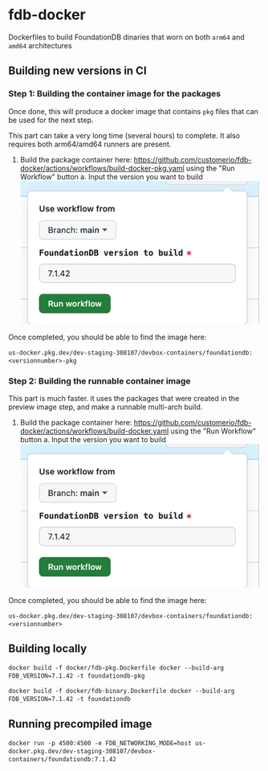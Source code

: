 # fdb-docker


Dockerfiles to build FoundationDB dinaries that worn on both `arm64` and `amd64` architectures

## Building new versions in CI

### Step 1: Building the container image for the packages

Once done, this will produce a docker image that contains `pkg` files that can be used for the next step.

This part can take a very long time (several hours) to complete. It also requires both arm64/amd64 runners are present. 

1. Build the package container here: https://github.com/customerio/fdb-docker/actions/workflows/build-docker-pkg.yaml using the "Run Workflow" button
    a. Input the version you want to build
![Alt text](images/image1.png)

Once completed, you should be able to find the image here:
```
us-docker.pkg.dev/dev-staging-308107/devbox-containers/foundationdb:<versionnumber>-pkg
```

### Step 2: Building the runnable container image

This part is much faster. it uses the packages that were created in the preview image step, and make a runnable multi-arch build.

1. Build the package container here: https://github.com/customerio/fdb-docker/actions/workflows/build-docker.yaml using the "Run Workflow" button
    a. Input the version you want to build
![Alt text](images/image1.png)

Once completed, you should be able to find the image here:
```
us-docker.pkg.dev/dev-staging-308107/devbox-containers/foundationdb:<versionnumber>
```

## Building locally

```
docker build -f docker/fdb-pkg.Dockerfile docker --build-arg FDB_VERSION=7.1.42 -t foundationdb-pkg
```

```
docker build -f docker/fdb-binary.Dockerfile docker --build-arg FDB_VERSION=7.1.42 -t foundationdb
```

## Running precompiled image

```
docker run -p 4500:4500 -e FDB_NETWORKING_MODE=host us-docker.pkg.dev/dev-staging-308107/devbox-containers/foundationdb:7.1.42
```